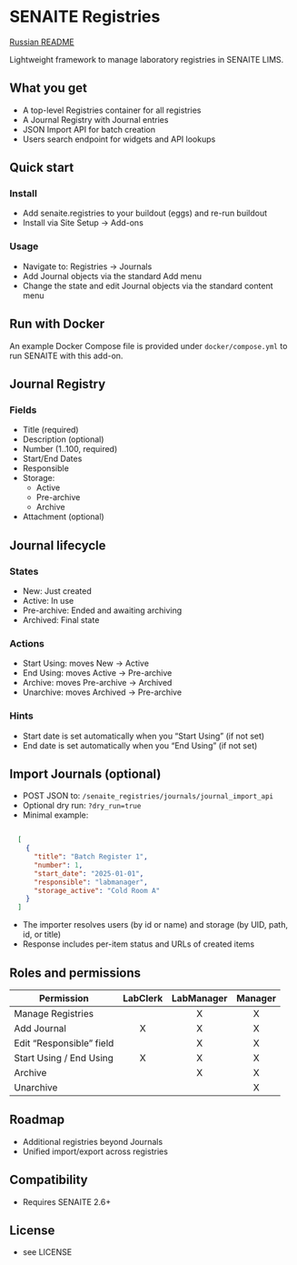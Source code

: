 # SENAITE Registries
[Russian README](README.ru.md)

Lightweight framework to manage laboratory registries in SENAITE LIMS.

## What you get

- A top-level Registries container for all registries
- A Journal Registry with Journal entries
- JSON Import API for batch creation
- Users search endpoint for widgets and API lookups

## Quick start

### Install
- Add senaite.registries to your buildout (eggs) and re-run buildout
- Install via Site Setup → Add-ons

### Usage
- Navigate to: Registries → Journals
- Add Journal objects via the standard Add menu
- Change the state and edit Journal objects via the standard content menu

## Run with Docker

An example Docker Compose file is provided under `docker/compose.yml` to run SENAITE with this add-on.

## Journal Registry

### Fields
- Title (required)
- Description (optional)
- Number (1..100, required)
- Start/End Dates
- Responsible
- Storage:
  - Active
  - Pre-archive
  - Archive
- Attachment (optional)

## Journal lifecycle

### States
- New: Just created
- Active: In use
- Pre-archive: Ended and awaiting archiving
- Archived: Final state

### Actions
- Start Using: moves New → Active
- End Using: moves Active → Pre-archive
- Archive: moves Pre-archive → Archived
- Unarchive: moves Archived → Pre-archive

### Hints
- Start date is set automatically when you “Start Using” (if not set)
- End date is set automatically when you “End Using” (if not set)

## Import Journals (optional)

- POST JSON to: `/senaite_registries/journals/journal_import_api`
- Optional dry run: `?dry_run=true`
- Minimal example:

```json

  [
    {
      "title": "Batch Register 1",
      "number": 1,
      "start_date": "2025-01-01",
      "responsible": "labmanager",
      "storage_active": "Cold Room A"
    }
  ]
```

- The importer resolves users (by id or name) and storage (by UID, path, id, or title)
- Response includes per-item status and URLs of created items

## Roles and permissions

| Permission                 | LabClerk | LabManager | Manager |
|---------------------------|:--------:|:----------:|:-------:|
| Manage Registries         |          |     X      |    X    |
| Add Journal               |    X     |     X      |    X    |
| Edit “Responsible” field  |          |     X      |    X    |
| Start Using / End Using   |    X     |     X      |    X    |
| Archive                   |          |     X      |    X    |
| Unarchive                 |          |            |    X    |

## Roadmap

- Additional registries beyond Journals
- Unified import/export across registries

## Compatibility

- Requires SENAITE 2.6+

## License

- see LICENSE
